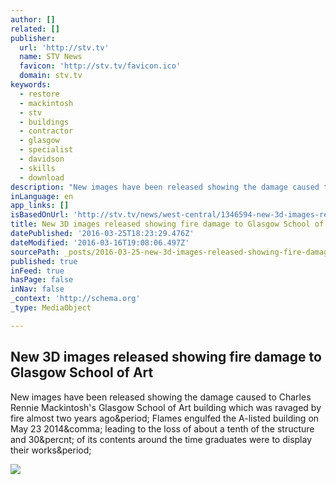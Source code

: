 ```yaml
---
author: []
related: []
publisher:
  url: 'http://stv.tv'
  name: STV News
  favicon: 'http://stv.tv/favicon.ico'
  domain: stv.tv
keywords:
  - restore
  - mackintosh
  - stv
  - buildings
  - contractor
  - glasgow
  - specialist
  - davidson
  - skills
  - download
description: "New images have been released showing the damage caused to Charles Rennie Mackintosh's Glasgow School of Art building which was ravaged by fire almost two years ago. Flames engulfed the A-listed building on May 23 2014, leading to the loss of about a tenth of the structure and 30% of its contents around the time graduates were to display their works."
inLanguage: en
app_links: []
isBasedOnUrl: 'http://stv.tv/news/west-central/1346594-new-3d-images-released-showing-fire-damage-to-glasgow-school-of-art/'
title: New 3D images released showing fire damage to Glasgow School of Art
datePublished: '2016-03-25T18:23:29.476Z'
dateModified: '2016-03-16T19:08:06.497Z'
sourcePath: _posts/2016-03-25-new-3d-images-released-showing-fire-damage-to-glasgow-school.md
published: true
inFeed: true
hasPage: false
inNav: false
_context: 'http://schema.org'
_type: MediaObject

---
```

<article style=""><h1>New 3D images released showing fire damage to Glasgow School of Art</h1><p>New images have been released showing the damage caused to Charles Rennie Mackintosh's Glasgow School of Art building which was ravaged by fire almost two years ago&amp;period; Flames engulfed the A-listed building on May 23 2014&amp;comma; leading to the loss of about a tenth of the structure and 30&amp;percnt; of its contents around the time graduates were to display their works&amp;period;</p><img src="http://files.stv.tv/imagebase/419/w384xh216xmFit/419302-mackintosh-milestone-invitation-to-tender-for-the-main-contractor-issued-striking-3d-renderings-o.jpg" /></article>